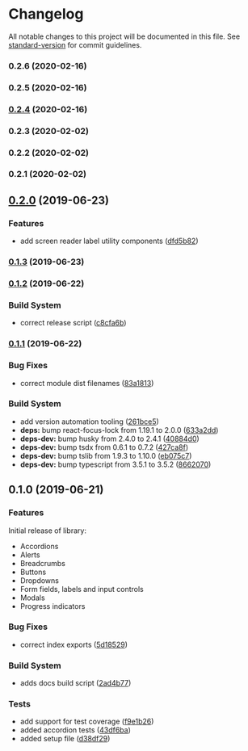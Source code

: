 # Changelog

All notable changes to this project will be documented in this file. See [standard-version](https://github.com/conventional-changelog/standard-version) for commit guidelines.

### 0.2.6 (2020-02-16)

### 0.2.5 (2020-02-16)

### [0.2.4](https://github.com/emortlock/spartan-ui/compare/v0.2.3...v0.2.4) (2020-02-16)

### 0.2.3 (2020-02-02)

### 0.2.2 (2020-02-02)

### 0.2.1 (2020-02-02)

## [0.2.0](https://github.com/emortlock/spartan-ui/compare/v0.1.3...v0.2.0) (2019-06-23)

### Features

- add screen reader label utility components ([dfd5b82](https://github.com/emortlock/spartan-ui/commit/dfd5b82))

### [0.1.3](https://github.com/emortlock/spartan-ui/compare/v0.1.2...v0.1.3) (2019-06-23)

### [0.1.2](https://github.com/emortlock/spartan-ui/compare/v0.1.1...v0.1.2) (2019-06-22)

### Build System

- correct release script ([c8cfa6b](https://github.com/emortlock/spartan-ui/commit/c8cfa6b))

### [0.1.1](https://github.com/emortlock/spartan-ui/compare/v0.1.0...v0.1.1) (2019-06-22)

### Bug Fixes

- correct module dist filenames ([83a1813](https://github.com/emortlock/spartan-ui/commit/83a1813))

### Build System

- add version automation tooling ([261bce5](https://github.com/emortlock/spartan-ui/commit/261bce5))
- **deps:** bump react-focus-lock from 1.19.1 to 2.0.0 ([633a2dd](https://github.com/emortlock/spartan-ui/commit/633a2dd))
- **deps-dev:** bump husky from 2.4.0 to 2.4.1 ([40884d0](https://github.com/emortlock/spartan-ui/commit/40884d0))
- **deps-dev:** bump tsdx from 0.6.1 to 0.7.2 ([427ca8f](https://github.com/emortlock/spartan-ui/commit/427ca8f))
- **deps-dev:** bump tslib from 1.9.3 to 1.10.0 ([eb075c7](https://github.com/emortlock/spartan-ui/commit/eb075c7))
- **deps-dev:** bump typescript from 3.5.1 to 3.5.2 ([8662070](https://github.com/emortlock/spartan-ui/commit/8662070))

## 0.1.0 (2019-06-21)

### Features

Initial release of library:

- Accordions
- Alerts
- Breadcrumbs
- Buttons
- Dropdowns
- Form fields, labels and input controls
- Modals
- Progress indicators

### Bug Fixes

- correct index exports ([5d18529](https://github.com/emortlock/spartan-ui/commit/5d18529))

### Build System

- adds docs build script ([2ad4b77](https://github.com/emortlock/spartan-ui/commit/2ad4b77))

### Tests

- add support for test coverage ([f9e1b26](https://github.com/emortlock/spartan-ui/commit/f9e1b26))
- added accordion tests ([43df6ba](https://github.com/emortlock/spartan-ui/commit/43df6ba))
- added setup file ([d38df29](https://github.com/emortlock/spartan-ui/commit/d38df29))
